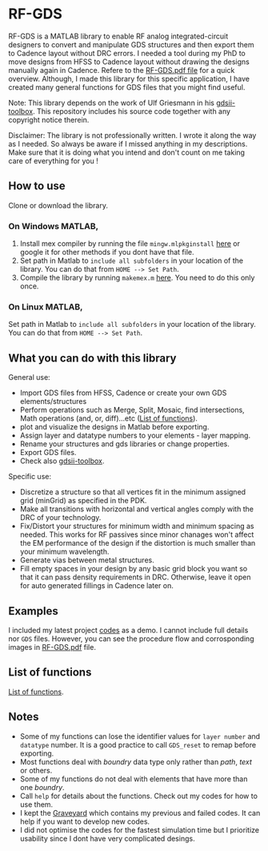 # RF-GDS
RF-GDS is a MATLAB library to enable RF analog integrated-circuit designers to convert and manipulate GDS structures and then export them to Cadence layout without DRC errors. I needed a tool during my PhD to move designs from HFSS to Cadence layout without drawing the designs manually again in Cadence. Refere to the [RF-GDS.pdf file](https://github.com/zainkhalifa/RF-GDS/blob/master/RF-GDS.pdf) for a quick overview. Although, I made this library for this specific application, I have created many general functions for GDS files that you might find useful. 

Note: This library depends on the work of Ulf Griesmann in his [gdsii-toolbox](https://github.com/ulfgri/gdsii-toolbox). This repository includes his source code together with any copyright notice therein. 

Disclaimer: The library is not professionally written. I wrote it along the way as I needed. So always be aware if I missed anything in my descriptions. Make sure that it is doing what you intend and don't count on me taking care of everything for you !

## How to use
Clone or download the library.
### On Windows MATLAB, 
1. Install mex compiler by running the file `mingw.mlpkginstall` [here](https://github.com/zainkhalifa/RF-GDS/blob/master/GDS_Lib/mingw.mlpkginstall) or google it for other methods if you dont have that file.
2. Set path in Matlab to `include all subfolders` in your location of the library. You can do that from `HOME --> Set Path`.
3. Compile the library by running `makemex.m` [here](https://github.com/zainkhalifa/RF-GDS/blob/master/GDS_Lib/gdsii-toolbox-master/makemex.m). You need to do this only once. 

### On Linux MATLAB,

Set path in Matlab to `include all subfolders` in your location of the library. You can do that from `HOME --> Set Path`.

## What you can do with this library
General use:
* Import GDS files from HFSS, Cadence or create your own GDS elements/structures 
* Perform operations such as Merge, Split, Mosaic, find intersections, Math operations (and, or, diff)...etc ([List of functions](https://github.com/zainkhalifa/RF-GDS/blob/master/GDS_Lib/GDS_Functions/Contents.m)).
* plot and visualize the designs in Matlab before exporting. 
* Assign layer and datatype numbers to your elements - layer mapping. 
* Rename your structures and gds libraries or change properties. 
* Export GDS files.
* Check also [gdsii-toolbox](https://github.com/ulfgri/gdsii-toolbox). 

Specific use:
* Discretize a structure so that all vertices fit in the minimum assigned grid (minGrid) as specified in the PDK. 
* Make all transitions with horizontal and vertical angles comply with the DRC of your technology. 
* Fix/Distort your structures for minimum width and minimum spacing as needed. This works for RF passives since minor chanages won't affect the EM performance of the design if the distortion is much smaller than your minimum wavelength. 
* Generate vias between metal structures. 
* Fill empty spaces in your design by any basic grid block you want so that it can pass density requirements in DRC. Otherwise, leave it open for auto generated fillings in Cadence later on. 

## Examples
I included my latest project [codes](https://github.com/zainkhalifa/RF-GDS/tree/master/Procedure%20Codes) as a demo. I cannot include full details nor `GDS` files. However, you can see the procedure flow and corrosponding images in [RF-GDS.pdf](https://github.com/zainkhalifa/RF-GDS/blob/master/RF-GDS.pdf) file. 

## List of functions
[List of functions](https://github.com/zainkhalifa/RF-GDS/blob/master/GDS_Lib/GDS_Functions/Contents.m).

## Notes
* Some of my functions can lose the identifier values for `layer number` and `datatype` number. It is a good practice to call `GDS_reset` to remap before exporting.
* Most functions deal with *boundry* data type only rather than *path*, *text* or others. 
* Some of my functions do not deal with elements that have more than one *boundry*. 
* Call `help` for details about the functions. Check out my codes for how to use them. 
* I kept the [Graveyard](https://github.com/zainkhalifa/RF-GDS/blob/master/GDS_Lib/GDS_Functions/The%20Graveyard.zip) which contains my previous and failed codes. It can help if you want to develop new codes. 
* I did not optimise the codes for the fastest simulation time but I prioritize usability since I dont have very complicated desings. 
